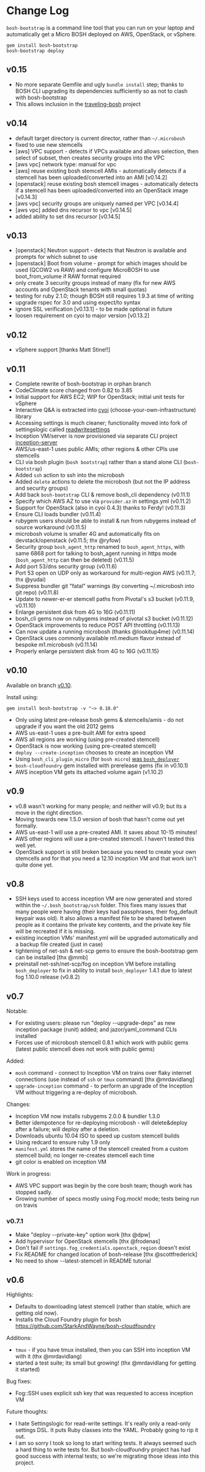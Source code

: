 Change Log
==========

`bosh-bootstrap` is a command line tool that you can run on your laptop and automatically get a Micro BOSH deployed on AWS, OpenStack, or vSphere.

```
gem install bosh-bootstrap
bosh-bootstrap deploy
```

v0.15
-----

-	No more separate Gemfile and ugly `bundle install` step; thanks to BOSH CLI upgrading its dependencies sufficiently so as not to clash with bosh-bootstrap
-	This allows inclusion in the [traveling-bosh](https://github.com/cloudfoundry-community/traveling-bosh) project

v0.14
-----

-	default target directory is current director, rather than `~/.microbosh`
-	fixed to use new stemcells
-	[aws] VPC support - detects if VPCs available and allows selection, then select of subset, then creates security groups into the VPC
-	[aws vpc] network type: manual for vpc
-	[aws] reuse existing bosh stemcell AMIs - automatically detects if a stemcell has been uploaded/converted into an AMI [v0.14.2]
-	[openstack] reuse existing bosh stemcell images - automatically detects if a stemcell has been uploaded/converted into an OpenStack image [v0.14.3]
-	[aws vpc] security groups are uniquely named per VPC [v0.14.4]
-	[aws vpc] added dns recursor to vpc [v0.14.5]
-	added ability to set dns recursor [v0.14.5]

v0.13
-----

-	[openstack] Neutron support - detects that Neutron is available and prompts for which subnet to use
-	[openstack] Boot from volume - prompt for which images should be used (QCOW2 vs RAW) and configure MicroBOSH to use boot_from_volume if RAW format required
-	only create 3 security groups instead of many (fix for new AWS accounts and OpenStack tenants with small quotas)
-	testing for ruby 2.1.0; though BOSH still requires 1.9.3 at time of writing
-	upgrade rspec for 3.0 and using expect/to syntax
-	ignore SSL verification [v0.13.1] - to be made optional in future
-	loosen requirement on cyoi to major version [v0.13.2]

v0.12
-----

-	vSphere support [thanks Matt Stine!!]

v0.11
-----

-	Complete rewrite of bosh-bootstrap in orphan branch
-	CodeClimate score changed from 0.82 to 3.85
-	Initial support for AWS EC2; WIP for OpenStack; initial unit tests for vSphere
-	Interactive Q&A is extracted into [cyoi](https://github.com/drnic/cyoi) (choose-your-own-infrastructure) library
-	Accessing settings is much cleaner; functionality moved into fork of settingslogic called [readwritesettings](https://github.com/drnic/readwritesettings)
-	Inception VM/server is now provisioned via separate CLI project [inception-server](https://github.com/drnic/inception-server)
-	AWS/us-east-1 uses public AMIs; other regions & other CPIs use stemcells
-	CLI via bosh plugin (`bosh bootstrap`) rather than a stand alone CLI (`bosh-bootstrap`\)
-	Added `ssh` action to ssh into the microbosh
-	Added `delete` actions to delete the microbosh (but not the IP address and security groups)
-	Add back `bosh-bootstrap` CLI & remove bosh_cli dependency (v0.11.1)
-	Specify which AWS AZ to use via `provider.az` in settings.yml (v0.11.2)
-	Support for OpenStack (also in cyoi 0.4.3) thanks to Ferdy! (v0.11.3)
-	Ensure CLI loads bundler (v0.11.4)
-	rubygem users should be able to install & run from rubygems instead of source workaround (v0.11.5)
-	microbosh volume is smaller 4G and automatically fits on devstack/openstack (v0.11.5; thx @ryfow)
-	Security group `bosh_agent_http` renamed to `bosh_agent_https`, with same 6868 port for talking to bosh_agent running in https mode (`bosh_agent_http` can then be deleted) (v0.11.5)
-	Add port 53/dns security group (v0.11.6)
-	Port 53 open on UDP only as workaround for multi-region AWS (v0.11.7; thx @yudai)
-	Suppress bundler git "fatal" warnings (by converting ~/.microbosh into git repo) (v0.11.8)
-	Update to newer-er-er stemcell paths from Pivotal's s3 bucket (v0.11.9, v0.11.10)
-	Enlarge persistent disk from 4G to 16G (v0.11.11)
-	bosh_cli gems now on rubygems instead of pivotal s3 bucket (v0.11.12)
-	OpenStack improvements to reduce POST API throttling (v0.11.13)
-	Can now update a running microbosh (thanks @lookitup4me) (v0.11.14)
-	OpenStack uses commonly available m1.medium flavor instead of bespoke m1.microbosh (v0.11.14)
-	Properly enlarge persistent disk from 4G to 16G (v0.11.15)

v0.10
-----

Available on branch [v0.10](https://github.com/StarkAndWayne/bosh-bootstrap/tree/v0.10).

Install using:

```
gem install bosh-bootstrap -v "~> 0.10.0"
```

-	Only using latest pre-release bosh gems & stemcells/amis - do not upgrade if you want the old 2012 gems
-	AWS us-east-1 uses a pre-built AMI for extra speed
-	AWS all regions are working (using pre-created stemcell)
-	OpenStack is now working (using pre-created stemcell)
-	`deploy --create-inception` chooses to create an inception VM
-	Using `bosh_cli_plugin_micro` (for `bosh micro`) [was `bosh_deployer`](v1.10.1)
-	`bosh-cloudfoundry` gem installed with prerelease gems (fix in v0.10.1)
-	AWS inception VM gets its attached volume again (v1.10.2)

v0.9
----

-	v0.8 wasn't working for many people; and neither will v0.9; but its a move in the right direction.
-	Moving towards new 1.5.0 version of bosh that hasn't come out yet formally.
-	AWS us-east-1 will use a pre-created AMI. It saves about 10-15 minutes!
-	AWS other regions will use a pre-created stemcell. I haven't tested this well yet.
-	OpenStack support is still broken because you need to create your own stemcells and for that you need a 12.10 inception VM and that work isn't quite done yet.

v0.8
----

-	SSH keys used to access inception VM are now generated and stored within the `~/.bosh_bootstrap/ssh` folder. This fixes many issues that many people were having (their keys had passphrases, their fog_default keypair was old). It also allows a manifest file to be shared between people as it contains the private key contents, and the private key file will be recreated if it is missing.
-	existing inception VMs' manifest.yml will be upgraded automatically and a backup file created (just in case)
-	tightening of net-ssh & net-scp gems to ensure the bosh-bootstrap gem can be installed [thx @mmb]
-	preinstall net-ssh/net-scp/fog on inception VM before installing `bosh_deployer` to fix in ability to install `bosh_deployer` 1.4.1 due to latest fog 1.10.0 release (v0.8.2)

v0.7
----

Notable:

-	For existing users: please run "deploy --upgrade-deps" as new inception package (runit) added; and jazor/yaml_command CLIs installed
-	Forces use of microbosh stemcell 0.8.1 which work with public gems (latest public stemcell does not work with public gems)

Added:

-	`mosh` command - connect to Inception VM on trains over flaky internet connections (use instead of `ssh` or `tmux` command) [thx @mrdavidlang]
-	`upgrade-inception` command - to perform an upgrade of the Inception VM without triggering a re-deploy of microbosh.

Changes:

-	Inception VM now installs rubygems 2.0.0 & bundler 1.3.0
-	Better idempotence for re-deploying microbosh - will delete&deploy after a failure; will deploy after a deletion.
-	Downloads ubuntu 10.04 ISO to speed up custom stemcell builds
-	Using redcard to ensure ruby 1.9 only
-	`manifest.yml` stores the name of the stemcell created from a custom stemcell build; no longer re-creates stemcell each time
-	git color is enabled on inception VM

Work in progress:

-	AWS VPC support was begin by the core bosh team; though work has stopped sadly.
-	Growing number of specs mostly using Fog.mock! mode; tests being run on travis

### v0.7.1

-	Make "deploy --private-key" option work [thx @dpw]
-	Add hypervisor for OpenStack stemcells [thx @frodenas]
-	Don't fail if `settings.fog_credentials.openstack_region` doesn't exist
-	Fix README for changed location of bosh-release [thx @scottfrederick]
-	No need to show --latest-stemcell in README tutorial

v0.6
----

Highlights:

-	Defaults to downloading latest stemcell (rather than stable, which are getting old now).
-	Installs the Cloud Foundry plugin for bosh https://github.com/StarkAndWayne/bosh-cloudfoundry

Additions:

-	`tmux` - if you have tmux installed, then you can SSH into inception VM with it (thx @mrdavidlang)
-	started a test suite; its small but growing! (thx @mrdavidlang for getting it started)

Bug fixes:

-	Fog::SSH uses explicit ssh key that was requested to access inception VM

Future thoughts:

-	I hate Settingslogic for read-write settings. It's really only a read-only settings DSL. It puts Ruby classes into the YAML. Probably going to rip it out.
-	I am so sorry I took so long to start writing tests. It always seemed such a hard thing to write tests for. But bosh-cloudfoundry project has had good success with internal tests; so we're migrating those ideas into this project.
